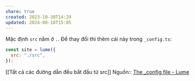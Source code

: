 ```yaml
---
share: true
created: 2023-10-30T14:29
updated: 2024-08-18T15:05
---
```

Mặc định `src` nằm ở `.`. Để thay đổi thì thêm cái này trong `_config.ts`:
```js
const site = lume({
  src: "./src",
});
```
[[Tất cả các đường dẫn đều bắt đầu từ src]]
Nguồn:: [The \_config file - Lume](https://lume.land/docs/configuration/config-file/#src)